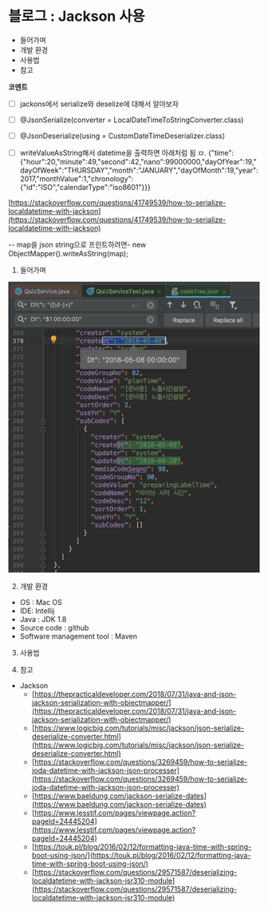 # 블로그 : Jackson 사용
* 들어가며
* 개발 환경
* 사용법
* 참고

**코멘트**
- [ ] jackons에서 serialize와 deselize에 대해서 알아보자
- [ ] @JsonSerialize(converter = LocalDateTimeToStringConverter.class)
- [ ] @JsonDeserialize(using = CustomDateTimeDeserializer.class)

- [ ] writeValueAsString해서 datetime을 출력하면 아래처럼 됨
ㅁ.
{"time":{"hour":20,"minute":49,"second":42,"nano":99000000,"dayOfYear":19,"dayOfWeek":"THURSDAY","month":"JANUARY","dayOfMonth":19,"year":2017,"monthValue":1,"chronology":{"id":"ISO","calendarType":"iso8601"}}}

[https://stackoverflow.com/questions/41749539/how-to-serialize-localdatetime-with-jackson](https://stackoverflow.com/questions/41749539/how-to-serialize-localdatetime-with-jackson)

-- map을 json string으로 프린트하려면-
new ObjectMapper().writeAsString(map);

1. 들어가며

![](%EB%B8%94%EB%A1%9C%EA%B7%B8%20%20Jackson%20%EC%82%AC%EC%9A%A9/image_1.png)

2. 개발 환경

* OS : Mac OS
* IDE: Intellij
* Java : JDK 1.8
* Source code : github
* Software management tool : Maven

3. 사용법

4. 참고

* Jackson
	* [https://thepracticaldeveloper.com/2018/07/31/java-and-json-jackson-serialization-with-objectmapper/](https://thepracticaldeveloper.com/2018/07/31/java-and-json-jackson-serialization-with-objectmapper/)
	* [https://www.logicbig.com/tutorials/misc/jackson/json-serialize-deserialize-converter.html](https://www.logicbig.com/tutorials/misc/jackson/json-serialize-deserialize-converter.html)
	* [https://stackoverflow.com/questions/3269459/how-to-serialize-joda-datetime-with-jackson-json-processer](https://stackoverflow.com/questions/3269459/how-to-serialize-joda-datetime-with-jackson-json-processer)
	* [https://www.baeldung.com/jackson-serialize-dates](https://www.baeldung.com/jackson-serialize-dates)
	* [https://www.lesstif.com/pages/viewpage.action?pageId=24445204](https://www.lesstif.com/pages/viewpage.action?pageId=24445204)
	* [https://touk.pl/blog/2016/02/12/formatting-java-time-with-spring-boot-using-json/](https://touk.pl/blog/2016/02/12/formatting-java-time-with-spring-boot-using-json/)
	* [https://stackoverflow.com/questions/29571587/deserializing-localdatetime-with-jackson-jsr310-module](https://stackoverflow.com/questions/29571587/deserializing-localdatetime-with-jackson-jsr310-module)